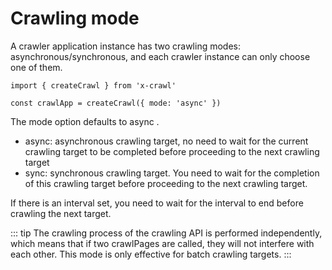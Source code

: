 # Crawling mode

A crawler application instance has two crawling modes: asynchronous/synchronous, and each crawler instance can only choose one of them.

```js{3}
import { createCrawl } from 'x-crawl'

const crawlApp = createCrawl({ mode: 'async' })
```

The mode option defaults to async .

- async: asynchronous crawling target, no need to wait for the current crawling target to be completed before proceeding to the next crawling target
- sync: synchronous crawling target. You need to wait for the completion of this crawling target before proceeding to the next crawling target.

If there is an interval set, you need to wait for the interval to end before crawling the next target.

::: tip
The crawling process of the crawling API is performed independently, which means that if two crawlPages are called, they will not interfere with each other. This mode is only effective for batch crawling targets.
:::

